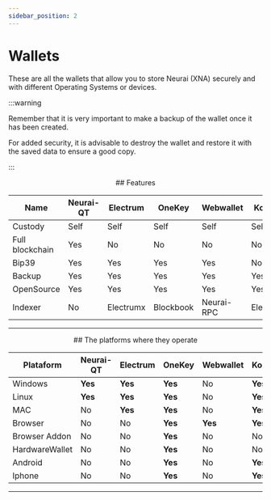 ```yaml
---
sidebar_position: 2
---
```


# Wallets
These are all the wallets that allow you to store Neurai (XNA) securely and with different Operating Systems or devices.

:::warning

Remember that it is very important to make a backup of the wallet once it has been created. 

For added security, it is advisable to destroy the wallet and restore it with the saved data to ensure a good copy.

:::



<center> 
## Features 
</center>

| Name              | Neurai-QT   | Electrum         |  OneKey       | Webwallet  | Komodo     | Vidulum    | 
| ---               | ---         | ---              |   ---         |   ---      |   ---      |   ---      |
| Custody           | Self        | Self             | Self          | Self       | Self       |  Partial   |
| Full blockchain   | Yes         | No               | No            | No         | No         | No         |
| Bip39             | Yes         | Yes              | Yes           | Yes        | No         | No         |
| Backup            | Yes         | Yes              | Yes           | Yes        | Yes        | Yes        |
| OpenSource        | Yes         | Yes              | Yes           | Yes        | Yes        | No         |
| Indexer           | No          | Electrumx        | Blockbook     | Neurai-RPC | Electrumx  | Blockbook  |

---

<center>
## The platforms where they operate
</center>

| Plataform         | Neurai-QT       | Electrum         |  OneKey           | Webwallet  | Komodo         | Vidulum    | 
| ---               | ---             | ---              |   ---             |   ---      |   ---          |   ---      |
| Windows           | **Yes**         | **Yes**          | **Yes**           | No         | **Yes**        | **Yes**    |
| Linux             | **Yes**         | **Yes**          | **Yes**           | No         | **Yes**        | No         |
| MAC               | No              | **Yes**          | **Yes**           | No         | **Yes**        | No         |
| Browser           | No              | No               | **Yes**           | **Yes**    | **Yes**        | **Yes**    |
| Browser Addon     | No              | No               | **Yes**           | No         | No             | No         |
| HardwareWallet    | No              | No               | **Yes**           | No         | No             | No         |
| Android           | No              | No               | **Yes**           | No         | **Yes**        | **Yes**    |
| Iphone            | No              | No               | **Yes**           | No         | **Yes**        | **Yes**    |

---


